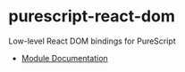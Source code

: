 # purescript-react-dom

Low-level React DOM bindings for PureScript

- [Module Documentation](docs/)
